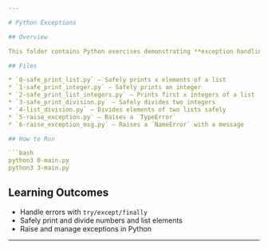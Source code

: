 ```yaml
---

# Python Exceptions

## Overview

This folder contains Python exercises demonstrating **exception handling**. Each file shows different ways to manage errors, raise exceptions, and safely work with lists and numbers.

## Files

* `0-safe_print_list.py` – Safely prints x elements of a list
* `1-safe_print_integer.py` – Safely prints an integer
* `2-safe_print_list_integers.py` – Prints first x integers of a list
* `3-safe_print_division.py` – Safely divides two integers
* `4-list_division.py` – Divides elements of two lists safely
* `5-raise_exception.py` – Raises a `TypeError`
* `6-raise_exception_msg.py` – Raises a `NameError` with a message

## How to Run

```bash
python3 0-main.py
python3 3-main.py
```

## Learning Outcomes

* Handle errors with `try/except/finally`
* Safely print and divide numbers and list elements
* Raise and manage exceptions in Python

---
```

